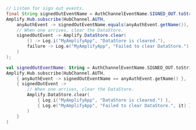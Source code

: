 <amplify-block-switcher>
<amplify-block name="Java">

```java
// Listen for sign out events.
final String signedOutEventName = AuthChannelEventName.SIGNED_OUT.toString();
Amplify.Hub.subscribe(HubChannel.AUTH,
    anyAuthEvent -> signedOutEventName.equals(anyAuthEvent.getName()),
    // When one arrives, clear the DataStore.
    signedOutEvent -> Amplify.DataStore.clear(
        () -> Log.i("MyAmplifyApp", "DataStore is cleared."),
        failure -> Log.e("MyAmplifyApp", "Failed to clear DataStore.")
    )
);
```

</amplify-block>
<amplify-block name="Kotlin">

```kotlin
val signedOutEventName: String = AuthChannelEventName.SIGNED_OUT.toString()
Amplify.Hub.subscribe(HubChannel.AUTH,
    { anyAuthEvent -> signedOutEventName == anyAuthEvent.getName() },
    { signedOutEvent ->
        // When one arrives, clear the DataStore.
        Amplify.DataStore.clear(
            { Log.i("MyAmplifyApp", "DataStore is cleared.") },
            { Log.e("MyAmplifyApp", "Failed to clear DataStore.", it) }
        )
    }
)
```

</amplify-block>
</amplify-block-switcher>

